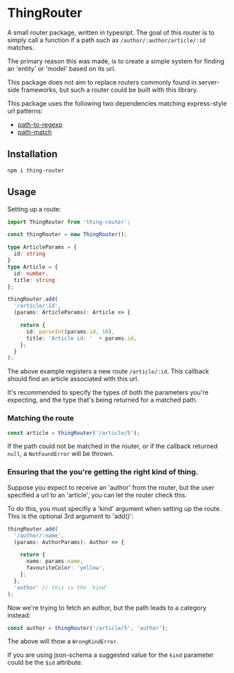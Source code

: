 ThingRouter
===========

A small router package, written in typesript. The goal of this router
is to simply call a function if a path such as `/author/:author/article/:id`
matches.

The primary reason this was made, is to create a simple system for finding
an 'entity' or 'model' based on its url.

This package does not aim to replace routers commonly found in server-side
frameworks, but such a router could be built with this library.

This package uses the following two dependencies matching express-style
url patterns:

* [path-to-regexp](https://www.npmjs.com/package/path-to-regexp)
* [path-match](https://www.npmjs.com/package/path-match)

Installation
------------

    npm i thing-router

Usage
-----

Setting up a route:

```typescript
import ThingRouter from 'thing-router';

const thingRouter = new ThingRouter();

type ArticleParams = {
  id: string
}
type Article = {
  id: number,
  title: string
};

thingRouter.add(
  '/article/:id',
  (params: ArticleParams): Article => {

    return {
      id: parseInt(params.id, 10),
      title: 'Article id: '  + params.id,
    };
  }
);
```

The above example registers a new route `/article/:id`. This callback should
find an article associated with this url.

It's recommended to specify the types of both the parameters you're expecting,
and the type that's being returned for a matched path.

### Matching the route

```typescript
const article = thingRouter('/article/5');
```

If the path could not be matched in the router, or if the callback returned
`null`, a `NotFoundError` will be thrown.

### Ensuring that the you're getting the right kind of thing.

Suppose you expect to receive an 'author' from the router, but the user
specified a url to an 'article', you can let the router check this.

To do this, you must specifiy a 'kind' argument when setting up the route.
This is the optional 3rd argument to 'add()':

```typescript
thingRouter.add(
  '/author/:name',
  (params: AuthorParams): Author => {

    return {
      name: params.name,
      favouriteColor: 'yellow',
    };
  },
  'author' // this is the 'kind'
);
```

Now we're trying to fetch an author, but the path leads to a category
instead:

```typescript
const author = thingRouter('/article/5', 'author');
```

The above will thow a `WrongKindError`.

If you are using json-schema a suggested value for the `kind` parameter could
be the `$id` attribute.
